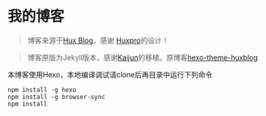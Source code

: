 # 我的博客

> 博客来源于[Hux Blog](https://github.com/Huxpro/huxpro.github.io)，感谢 [Huxpro](https://github.com/Huxpro)的设计！

> 博客原版为Jekyll版本，感谢[Kaijun](https://github.com/Kaijun)的移植。原博客[hexo-theme-huxblog](https://github.com/Kaijun/hexo-theme-huxblog)

本博客使用Hexo，本地编译调试请clone后再目录中运行下列命令

```
npm install -g hexo
npm install -g browser-sync
npm install
```
